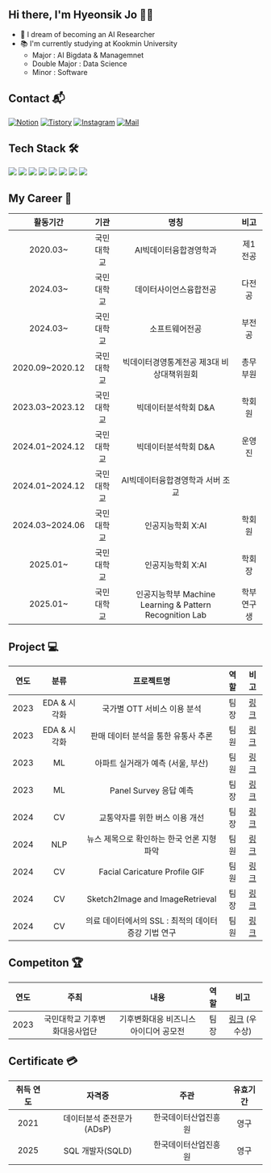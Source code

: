 ## Hi there, I'm Hyeonsik Jo 👩‍🚀
- 📌 I dream of becoming an AI Researcher
- 📚 I'm currently studying at Kookmin University
  - Major : AI Bigdata & Managemnet
  - Double Major : Data Science
  - Minor : Software


## Contact 📬 
[![Notion](https://img.shields.io/badge/Notion-000000?style=flat&logo=Notion&logoColor=white)](https://surf-seal-035.notion.site/Hyeonsik-Jo-c44b501031ba42f0998ba3fe7185780d)
[![Tistory](https://img.shields.io/badge/Tistory-000000?style=flat&logo=Tistory&logoColor=white)](https://hyeon827.tistory.com/)
[![Instagram](https://img.shields.io/badge/Instagram-E4405F?style=flat&logo=Instagram&logoColor=white)](https://www.instagram.com/_hyeon_827/)
[![Mail](https://img.shields.io/badge/hsjo@kookmin.ac.kr-EA4335?style=flat&logo=Gmail&logoColor=white)](hsjo@kookmin.ac.kr)


## Tech Stack 🛠
<img src="https://img.shields.io/badge/Python-3776AB?style=flat&logo=Python&logoColor=white"/> <img src="https://img.shields.io/badge/Pytorch-EE4C2C?style=flat&logo=Pytorch&logoColor=white"/> <img src="https://img.shields.io/badge/MySQL-4479A1?style=flat&logo=MySQL&logoColor=white"/> <img src="https://img.shields.io/badge/R-276DC3?style=flat&logo=R&logoColor=white"/> <img src="https://img.shields.io/badge/Java-007396?style=flat&logoColor=white"/> <img src="https://img.shields.io/badge/Git-F05032?style=flat&logo=Git&logoColor=white"/> <img src="https://img.shields.io/badge/HuggingFace-FFD21E?style=flat&logo=Huggingface&logoColor=black"/> <img src="https://img.shields.io/badge/Linux-FCC624?style=flat&logo=Linux&logoColor=black"/> 


## My Career 🚀
| 활동기간 | 기관 | 명칭 | 비고 |
| :------: | :------: | :------: | :------: |
| 2020.03~ | 국민대학교 | AI빅데이터융합경영학과 | 제1전공 |
| 2024.03~ | 국민대학교 | 데이터사이언스융합전공 | 다전공 |
| 2024.03~ | 국민대학교 | 소프트웨어전공 | 부전공 |
| 2020.09~2020.12 | 국민대학교 | 빅데이터경영통계전공 제3대 비상대책위원회 | 총무부원 |
| 2023.03~2023.12 | 국민대학교 | 빅데이터분석학회 D&A | 학회원 |
| 2024.01~2024.12 | 국민대학교 | 빅데이터분석학회 D&A | 운영진 |
| 2024.01~2024.12 | 국민대학교 | AI빅데이터융합경영학과 서버 조교 | 
| 2024.03~2024.06 | 국민대학교 | 인공지능학회 X:AI | 학회원 |
| 2025.01~ | 국민대학교 | 인공지능학회 X:AI | 학회장 |
| 2025.01~ | 국민대학교 | 인공지능학부 Machine Learning & Pattern Recognition Lab | 학부연구생 |


## Project 💻 
| 연도 | 분류 | 프로젝트명 | 역할 | 비고 |
| :------: | :------: | :------: | :------: | :------: |
| 2023 | EDA & 시각화 | 국가별 OTT 서비스 이용 분석 | 팀장 | [링크](https://github.com/hsjo827/Analysis-of-OTT-Service-Usage) |
| 2023 | EDA & 시각화 | 판매 데이터 분석을 통한 유통사 추론| 팀원 | [링크](https://github.com/hsjo827/Sales-Data-Anlaysis)|
| 2023 | ML | 아파트 실거래가 예측 (서울, 부산) | 팀원 | [링크](https://github.com/hsjo827/Apartment-Price-Prediction) |
| 2023 | ML | Panel Survey 응답 예측 | 팀장 | [링크](https://github.com/hsjo827/Survey-Response-Prediction)|
| 2024 | CV | 교통약자를 위한 버스 이용 개선 | 팀장 | [링크](https://github.com/hsjo827/Bus-Usage-Improvement) |
| 2024 | NLP | 뉴스 제목으로 확인하는 한국 언론 지형 파악 | 팀원 | [링크](https://github.com/hsjo827/Korea-Media-Landscape-via-News-Headlines) |
| 2024 | CV | Facial Caricature Profile GIF | 팀원 | [링크](https://github.com/hsjo827/Facial-caricature-profile-GIF) |
| 2024 | CV | Sketch2Image and ImageRetrieval | 팀장 | [링크](https://github.com/hsjo827/Sketch2Image-and-ImageRetrieval) |
| 2024 | CV | 의료 데이터에서의 SSL : 최적의 데이터 증강 기법 연구 | 팀원 | [링크](https://github.com/hsjo827/Medical-SSL-Augmentation-Research) |


## Competiton 🏆
| 연도 | 주최 | 내용 | 역할 | 비고 |
| :------: | :------: | :------: | :------: | :------: |
| 2023 | 국민대학교 기후변화대응사업단 | 기후변화대응 비즈니스 아이디어 공모전 | 팀장 | [링크](https://github.com/hsjo827/Dark-Data-Deletion) (우수상) |


## Certificate 💳
| 취득 연도 | 자격증 | 주관 | 유효기간 |
| :------: | :------: | :------: | :------: |
| 2021 | 데이터분석 준전문가(ADsP) | 한국데이터산업진흥원 | 영구 |
| 2025 | SQL 개발자(SQLD) | 한국데이터산업진흥원 | 영구 |
